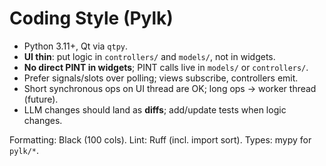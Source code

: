 # Coding Style (Pylk)

- Python 3.11+, Qt via `qtpy`.
- **UI thin**: put logic in `controllers/` and `models/`, not in widgets.
- **No direct PINT in widgets**; PINT calls live in `models/` or `controllers/`.
- Prefer signals/slots over polling; views subscribe, controllers emit.
- Short synchronous ops on UI thread are OK; long ops → worker thread (future).
- LLM changes should land as **diffs**; add/update tests when logic changes.

Formatting: Black (100 cols). Lint: Ruff (incl. import sort). Types: mypy for `pylk/*`.
